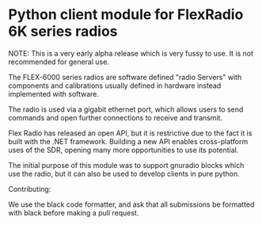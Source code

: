 # Python client module for FlexRadio 6K series radios

NOTE: This is a very early alpha release which is very fussy to use. It is not recommended for general use.

The FLEX-6000 series radios are software defined "radio Servers" with components and calibrations usually defined in hardware instead implemented with software.

The radio is used via a gigabit ethernet port, which allows users to send commands and open further connections to receive and transmit.

Flex Radio has released an open API, but it is restrictive due to the fact it is built with the .NET framework.
Building a new API enables cross-platform uses of the SDR, opening many more opportunities to use its potential.

The initial purpose of this module was to support gnuradio blocks which use the radio, but it can also be used to develop clients in pure python.

Contributing:

We use the black code formatter, and ask that all submissions be formatted with black before making a pull request.
